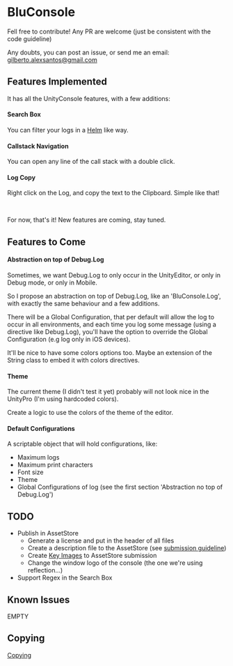 BluConsole
========================


Fell free to contribute! Any PR are welcome (just be consistent with the code guideline)

Any doubts, you can post an issue, or send me an email: <gilberto.alexsantos@gmail.com>


Features Implemented
----------------------------

It has all the UnityConsole features, with a few additions:


#### Search Box

You can filter your logs in a [Helm](https://github.com/emacs-helm/helm) like way.

#### Callstack Navigation

You can open any line of the call stack with a double click.

#### Log Copy

Right click on the Log, and copy the text to the Clipboard. Simple like that!

<br>

For now, that's it! New features are coming, stay tuned.


Features to Come
----------------------------

#### Abstraction on top of Debug.Log

Sometimes, we want Debug.Log to only occur in the UnityEditor, or only in Debug mode, or only in Mobile.

So I propose an abstraction on top of Debug.Log, like an 'BluConsole.Log', with exactly the same behaviour and a few additions.

There will be a Global Configuration, that per default will allow the log to occur in all environments, and each time you log some message (using a directive like Debug.Log),
you'll have the option to override the Global Configuration (e.g log only in iOS devices).

It'll be nice to have some colors options too. Maybe an extension of the String class to embed it with colors directives.


#### Theme

The current theme (I didn't test it yet) probably will not look nice in the UnityPro (I'm using hardcoded colors).

Create a logic to use the colors of the theme of the editor.


#### Default Configurations

A scriptable object that will hold configurations, like:

* Maximum logs
* Maximum print characters
* Font size
* Theme
* Global Configurations of log (see the first section 'Abstraction no top of Debug.Log')


TODO
----------------------------

* Publish in AssetStore
	* Generate a license and put in the header of all files
	* Create a description file to the AssetStore (see [submission guideline](https://unity3d.com/asset-store/sell-assets/submission-guidelines))
	* Create [Key Images](https://unity3d.com/asset-store/sell-assets/submission-guidelines) to AssetStore submission
	* Change the window logo of the console (the one we're using reflection...)
* Support Regex in the Search Box


Known Issues
----------------------------

EMPTY


Copying
----------------------------

[Copying](COPYING)
